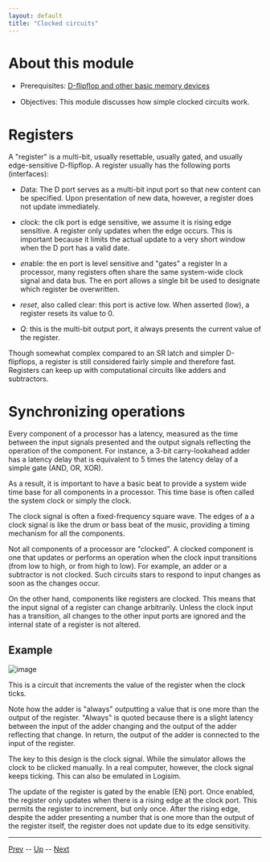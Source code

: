 ```yaml
---
layout: default
title: "Clocked circuits"
---
```


# About this module

-   Prerequisites: [D-ﬂipﬂop and other basic memory devices](0298.md)

-   Objectives: This module discusses how simple clocked circuits work.

# Registers

A "register" is a multi-bit, usually resettable, usually gated, and
usually edge-sensitive D-flipflop. A register usually has the following
ports (interfaces):

-   *D*ata: The D port serves as a multi-bit input port so that new
    content can be specified. Upon presentation of new data, however, a
    register does not update immediately.

-   *cl*oc*k*: the clk port is edge sensitive, we assume it is rising
    edge sensitive. A register only updates when the edge occurs. This
    is important because it limits the actual update to a very short
    window when the D port has a valid date.

-   *en*able: the en port is level sensitive and "gates" a register In a
    processor, many registers often share the same system-wide clock
    signal and data bus. The en port allows a single bit be used to
    designate which register be overwritten.

-   *reset*, also called clear: this port is active low. When asserted
    (low), a register resets its value to 0.

-   *Q*: this is the multi-bit output port, it always presents the
    current value of the register.

Though somewhat complex compared to an SR latch and simpler D-flipflops,
a register is still considered fairly simple and therefore fast.
Registers can keep up with computational circuits like adders and
subtractors.

# Synchronizing operations

Every component of a processor has a latency, measured as the time
between the input signals presented and the output signals reflecting
the operation of the component. For instance, a 3-bit carry-lookahead
adder has a latency delay that is equivalent to 5 times the latency
delay of a simple gate (AND, OR, XOR).

As a result, it is important to have a basic beat to provide a system
wide time base for all components in a processor. This time base is
often called the system clock or simply the clock.

The clock signal is often a fixed-frequency square wave. The edges of a
a clock signal is like the drum or bass beat of the music, providing a timing
mechanism for all the components.

Not all components of a processor are "clocked". A clocked component is
one that updates or performs an operation when the clock input
transitions (from low to high, or from high to low). For example, an
adder or a subtractor is not clocked. Such circuits stars to respond to
input changes as soon as the changes occur.

On the other hand, components like registers are clocked. This means
that the input signal of a register can change arbitrarily. Unless the
clock input has a transition, all changes to the other input ports are
ignored and the internal state of a register is not altered.

## Example

![image](counter.png)

This is a circuit that increments the value of the register when the
clock ticks.

<script>
    let newElement = document.createElement('div')
    newElement.innerHTML = "ABC"
    insertInplace(newElement)
</script>

Note how the adder is "always" outputting a value that is one more than
the output of the register. "Always" is quoted because there is a slight
latency between the input of the adder changing and the output of the
adder reflecting that change. In return, the output of the adder is
connected to the input of the register.

The key to this design is the clock signal. While the simulator allows
the clock to be clicked manually. In a real computer, however, the
clock signal keeps ticking. This can also be emulated in
Logisim.

The update of the register is gated by the enable (EN) port. Once
enabled, the register only updates when there is a rising edge at the
clock port. This permits the register to increment, but only once. After
the rising edge, despite the adder presenting a number that is one more
than the output of the register itself, the register does not update due
to its edge sensitivity.

---

[Prev](0298.md) -- [Up](../README.md) -- [Next](0303.md)

